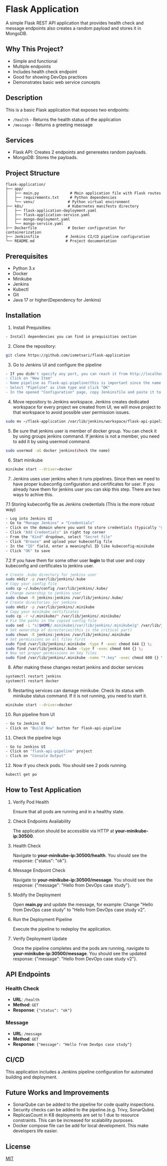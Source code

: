 # Flask Application

A simple Flask REST API application that provides health check and message endpoints also creates a random payload and stores it in MongoDB.

## Why This Project?

- Simple and functional
- Multiple endpoints
- Includes health check endpoint
- Good for showing DevOps practices
- Demonstrates basic web service concepts

## Description

This is a basic Flask application that exposes two endpoints:
- `/health` - Returns the health status of the application
- `/message` - Returns a greeting message

## Services
- Flask API: Creates 2 endpoints and genereates random payloads.
- MongoDB: Stores the payloads.

## Project Structure

```
flask-application/
├── app/
│   ├── main.py              # Main application file with Flask routes
│   ├── requirements.txt     # Python dependencies
│   └── venv/               # Python virtual environment
├── k8s/                    # Kubernetes manifests directory
│   ├── flask-application-deployment.yaml
│   ├── flask-application-service.yaml
│   ├── mongo-deployment.yaml
│   └── mongo-service.yaml
├── Dockerfile              # Docker configuration for containerization
├── Jenkinsfile            # Jenkins CI/CD pipeline configuration
└── README.md              # Project documentation
```

## Prerequisites

- Python 3.x
- Docker 
- Minikube
- Jenkins
- Kubectl
- Git
- Java 17 or higher(Dependency for Jenkins)

## Installation

1. Install Prequisities:
```bash
- Install dependencies you can find in prequisities section
```

2. Clone the repository:
```bash
git clone https://github.com/ismetsari/flask-application
```

3. Go to Jenkins UI and configure the pipeline
```bash
- If you didn't specify any port, you can reach it from http://localhost:8080/
- Click on "New Item" 
- Name pipeline as flask-api-pipeline(this is important since the name is used in commands)
- Select "Pipeline" as item type and click "OK"
- In the opened "Configuration" page, copy Jenkinsfile and paste it to script part and click "Save"
```

4. Move repository to Jenkins workspace. Jenkins creates dedicated workspace for every project we created from UI, we will move project to that workspace to avoid possible user permission issues.
```bash
sudo mv ~/flask-application /var/lib/jenkins/workspace/flask-api-pipeline
```

5. Be sure that jenkins user is member of docker group. You can check it by using groups jenkins command. If jenkins is not a member, you need to add it by using usermod command.
```bash
sudo usermod -aG docker jenkins(check the name)
```

6. Start minikube
```bash
minikube start --driver=docker
```

7. Jenkins uses user jenkins when it runs pipelines. Since then we need to have proper kubeconfig configuration and certificates for user. If you already have them for jenkins user you can skip this step. There are two ways to achive this.

7.1 Storing kubeconfig file as Jenkins credentials (This is the more robust way)
```bash
- Log into Jenkins UI
- Go to "Manage Jenkins" → "Credentials"
- Click on the domain where you want to store credentials (typically "global")
- Click "Add Credentials" in right top corner   
- From the "Kind" dropdown, select "Secret file"
- Click "Browse" and upload your kubeconfig file
- In the "ID" field, enter a meaningful ID like kubeconfig-minikube
- Click "OK" to save
```
7.2 If you have them for some other user **login** to that user and copy kubeconfig and certificates to jenkins user.
```bash
# Create .kube directory for jenkins user
sudo mkdir -p /var/lib/jenkins/.kube
# Copy your config file
sudo cp ~/.kube/config /var/lib/jenkins/.kube/
# Change ownership to jenkins user
sudo chown -R jenkins:jenkins /var/lib/jenkins/.kube/
# Create directories jor jenkins
sudo mkdir -p /var/lib/jenkins/.minikube
# Copy your minikube certificates
sudo cp -r ~/.minikube/* /var/lib/jenkins/.minikube/
# Fix the paths in the copied config file
sudo sed -i "s|$HOME/.minikube|/var/lib/jenkins/.minikube|g" /var/lib/jenkins/.kube/config
# Set ownership of directories(this is the critical part)
sudo chown -R jenkins:jenkins /var/lib/jenkins/.minikube
# Set permissions on all files first
sudo find /var/lib/jenkins/.minikube -type f -exec chmod 644 {} \;
sudo find /var/lib/jenkins/.kube -type f -exec chmod 644 {} \;
# Now set proper permissions on key files
sudo find /var/lib/jenkins/.minikube -name "*.key" -exec chmod 600 {} \;
```

8. After making these changes restart jenkins and docker services
```bash
systemctl restart jenkins
systemctl restart docker
```

9. Restarting services can damage minikube. Check its status with minikube status command. If it is not running, you need to start it.
```bash
minikube start --driver=docker
```

10. Run pipeline from UI
```bash
- Go to Jenkins UI
- Click on "Build Now" button for flask-api-pipeline
```

11. Check the pipeline logs
```bash
- Go to Jenkins UI
- Click on "flask-api-pipeline" project
- Click on "Console Output"
```

12. Now if you check pods. You should see 2 pods running.
```bash
kubectl get po
```

## How to Test Application

1. Verify Pod Health

    Ensure that all pods are running and in a healthy state.

2. Check Endpoints Availability 

    The application should be accessible via HTTP at **your-minikube-ip:30500**.

3. Health Check

    Navigate to **your-minikube-ip:30500/health**. You should see the response: {"status": "ok"}.

4. Message Endpoint Check

    Navigate to **your-minikube-ip:30500/message**. You should see the response: {"message": "Hello from DevOps case study"}.

5. Modify the Deployment

    Open **main.py** and update the message, for example: Change "Hello from DevOps case study" to "Hello from DevOps case study v2".

6. Run the Deployment Pipeline

    Execute the pipeline to redeploy the application.

7. Verify Deployment Update

    Once the pipeline completes and the pods are running, navigate to **your-minikube-ip:30500/message**. You should see the updated response: {"message": "Hello from DevOps case study v2"}.

## API Endpoints

### Health Check
- **URL**: `/health`
- **Method**: `GET`
- **Response**: `{"status": "ok"}`

### Message
- **URL**: `/message`
- **Method**: `GET`
- **Response**: `{"message": "Hello from DevOps case study"}`

## CI/CD

This application includes a Jenkins pipeline configuration for automated building and deployment.

## Future Works and Improvements

- SonarQube can be added to the pipeline for code quality inspections.
- Security checks can be added to the pipeline.(e.g. Trivy, SonarQube)
- ReplicasCount in K8 deployments are set to 1 due to resource constraints. This can be increased for scalability purposes.
- Docker compose file can be add for local development. This make developers life easier.

## License

[MIT](https://opensource.org/licenses/MIT)

